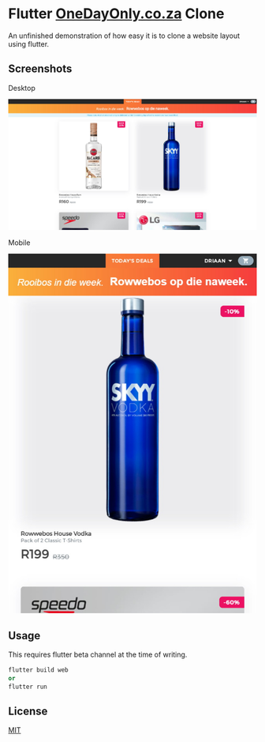 # Flutter [OneDayOnly.co.za](https://www.onedayonly.co.za) Clone

An unfinished demonstration of how easy it is to clone a website layout using flutter.

## Screenshots

Desktop

![Alt text](screenshot--desktop.jpg?raw=true "Title")

Mobile

![Alt text](screenshot--mobile.jpg?raw=true "Title")

## Usage

This requires flutter beta channel at the time of writing.

```python
flutter build web
or
flutter run
```

## License
[MIT](https://choosealicense.com/licenses/mit/)
